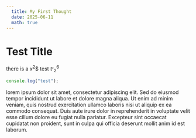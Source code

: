 ```yaml
---
  title: My First Thought
  date: 2025-06-11
  math: true
---
```


# Test Title

there is a $x^2$\$ test $\mathbb F_2^6$

```js
console.log("test");
```

lorem ipsum dolor sit amet, consectetur adipiscing elit. Sed do eiusmod tempor incididunt ut labore et dolore magna aliqua. Ut enim ad minim veniam, quis nostrud exercitation ullamco laboris nisi ut aliquip ex ea commodo consequat. Duis aute irure dolor in reprehenderit in voluptate velit esse cillum dolore eu fugiat nulla pariatur. Excepteur sint occaecat cupidatat non proident, sunt in culpa qui officia deserunt mollit anim id est laborum.
